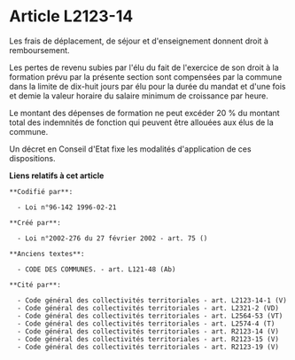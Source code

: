 # Article L2123-14

Les frais de déplacement, de séjour et d'enseignement donnent droit à remboursement.

Les pertes de revenu subies par l'élu du fait de l'exercice de son droit à la formation prévu par la présente section sont
compensées par la commune dans la limite de dix-huit jours par élu pour la durée du mandat et d'une fois et demie la valeur
horaire du salaire minimum de croissance par heure.

Le montant des dépenses de formation ne peut excéder 20 % du montant total des indemnités de fonction qui peuvent être
allouées aux élus de la commune.

Un décret en Conseil d'Etat fixe les modalités d'application de ces dispositions.

**Liens relatifs à cet article**

	**Codifié par**:

	  - Loi n°96-142 1996-02-21

	**Créé par**:

	  - Loi n°2002-276 du 27 février 2002 - art. 75 ()

	**Anciens textes**:

	  - CODE DES COMMUNES. - art. L121-48 (Ab)

	**Cité par**:

	  - Code général des collectivités territoriales - art. L2123-14-1 (V)
	  - Code général des collectivités territoriales - art. L2321-2 (VD)
	  - Code général des collectivités territoriales - art. L2564-53 (VT)
	  - Code général des collectivités territoriales - art. L2574-4 (T)
	  - Code général des collectivités territoriales - art. R2123-14 (V)
	  - Code général des collectivités territoriales - art. R2123-15 (V)
	  - Code général des collectivités territoriales - art. R2123-19 (V)
